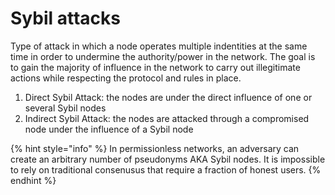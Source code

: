 # Sybil attacks

Type of attack in which a node operates multiple indentities at the same time in order to undermine the authority/power in the network. The goal is to gain the majority of influence in the network to carry out illegitimate actions while respecting the protocol and rules in place.

1. Direct Sybil Attack: the nodes are under the direct influence of one or several Sybil nodes
2. Indirect Sybil Attack: the nodes are attacked through a compromised node under the influence of a Sybil node

{% hint style="info" %}
In permissionless networks, an adversary can create an arbitrary number of pseudonyms AKA Sybil nodes. It is impossible to rely on traditional consenusus that require  a fraction of honest users.
{% endhint %}

